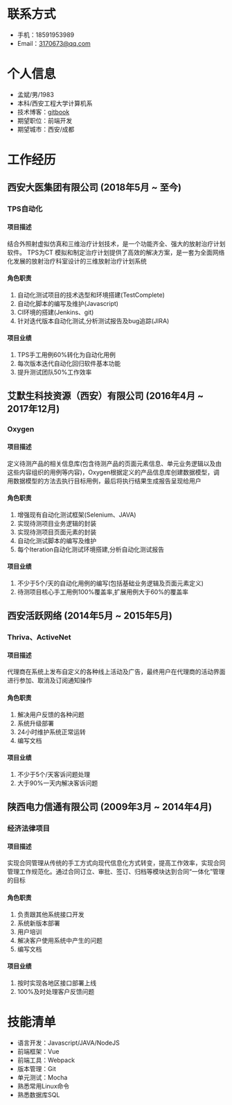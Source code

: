 # 联系方式
- 手机：18591953989
- Email：3170673@qq.com


# 个人信息
- 孟斌/男/1983
- 本科/西安工程大学计算机系
- 技术博客：[gitbook](https://jackmeng.gitbook.io/note/)
- 期望职位：前端开发
- 期望城市：西安/成都


# 工作经历
## 西安大医集团有限公司 (2018年5月 ~ 至今)

### TPS自动化
#### 项目描述

结合外照射虚拟仿真和三维治疗计划技术，是一个功能齐全、强大的放射治疗计划软件。 TPS为CT 模拟和制定治疗计划提供了高效的解决方案，是一套为全面网络化发展的放射治疗科室设计的三维放射治疗计划系统

#### 角色职责
1. 自动化测试项目的技术选型和环境搭建(TestComplete)
2. 自动化脚本的编写及维护(Javascript)
3. CI环境的搭建(Jenkins、git)
4. 针对迭代版本自动化测试,分析测试报告及bug追踪(JIRA)

#### 项目业绩
1. TPS手工用例60%转化为自动化用例
2. 每次版本迭代自动化回归软件基本功能
3. 提升测试团队50%工作效率


## 艾默生科技资源（西安）有限公司 (2016年4月 ~ 2017年12月)

### Oxygen
#### 项目描述
定义待测产品的相关信息库(包含待测产品的页面元素信息、单元业务逻辑以及由这些内容组织的用例等内容)，Oxygen根据定义的产品信息库创建数据模型，调用数据模型的方法去执行目标用例，最后将执行结果生成报告呈现给用户

#### 角色职责
1. 增强现有自动化测试框架(Selenium、JAVA)
2. 实现待测项目业务逻辑的封装
3. 实现待测项目页面元素的封装
4. 自动化测试脚本的编写及维护
5. 每个Iteration自动化测试环境搭建,分析自动化测试报告

#### 项目业绩
1. 不少于5个/天的自动化用例的编写(包括基础业务逻辑及页面元素定义)
2. 待测项目核心手工用例100%覆盖率,扩展用例大于60%的覆盖率

## 西安活跃网络 (2014年5月 ~ 2015年5月)

### Thriva、ActiveNet
#### 项目描述
代理商在系统上发布自定义的各种线上活动及广告，最终用户在代理商的活动界面进行参加、取消及订阅通知操作

#### 角色职责
1. 解决用户反馈的各种问题
2. 系统升级部署
3. 24小时维护系统正常运转
4. 编写文档

#### 项目业绩
1. 不少于5个/天客诉问题处理
2. 大于90%一天内解决客诉问题


## 陕西电力信通有限公司 (2009年3月 ~ 2014年4月)

### 经济法律项目
#### 项目描述

实现合同管理从传统的手工方式向现代信息化方式转变，提高工作效率，实现合同管理工作规范化。通过合同订立、审批、签订、归档等模块达到合同“一体化”管理的目标

#### 角色职责
1. 负责跟其他系统接口开发
2. 系统新版本部署
3. 用户培训
4. 解决客户使用系统中产生的问题
5. 编写文档

#### 项目业绩
1. 按时实现各地区接口部署上线
2. 100%及时处理客户反馈问题

# 技能清单
- 语言开发：Javascript/JAVA/NodeJS
- 前端框架：Vue
- 前端工具：Webpack
- 版本管理：Git
- 单元测试：Mocha
- 熟悉常用Linux命令
- 熟悉数据库SQL